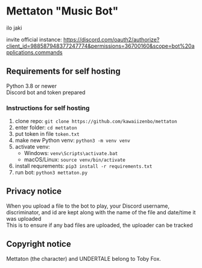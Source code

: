 # Mettaton "Music Bot"
ilo jaki  

invite official instance: https://discord.com/oauth2/authorize?client_id=988587948377247774&permissions=36700160&scope=bot%20applications.commands

## Requirements for self hosting  
Python 3.8 or newer  
Discord bot and token prepared  
  
### Instructions for self hosting  
1. clone repo: `git clone https://github.com/kawaiizenbo/mettaton`  
1. enter folder: `cd mettaton`  
1. put token in file `token.txt`  
1. make new Python venv: `python3 -m venv venv`  
1. activate venv:  
    - Windows: `venv\Scripts\activate.bat`  
    - macOS/Linux: `source venv/bin/activate`  
1. install requrements: `pip3 install -r requirements.txt`  
1. run bot: `python3 mettaton.py`  

## Privacy notice
When you upload a file to the bot to play, your Discord username, discriminator, and id are kept along with the name of the file and date/time it was uploaded  
This is to ensure if any bad files are uploaded, the uploader can be tracked  
  
## Copyright notice  
Mettaton (the character) and UNDERTALE belong to Toby Fox.  

